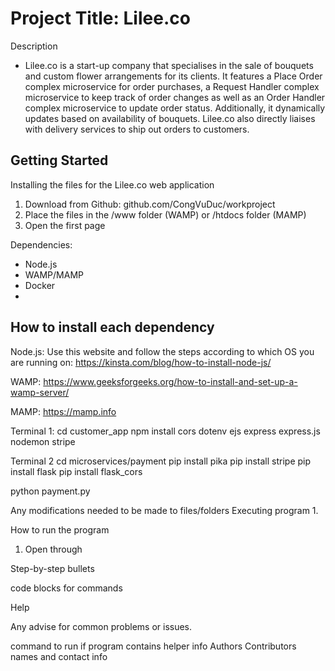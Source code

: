 # Project Title: Lilee.co 


Description
- Lilee.co is a start-up company that specialises in the sale of bouquets and custom flower arrangements for its clients. It features a Place Order complex microservice for order purchases, a Request Handler complex microservice to keep track of order changes as well as an Order Handler complex microservice to update order status. Additionally, it dynamically updates based on availability of bouquets. Lilee.co also directly liaises with delivery services to ship out orders to customers.



## Getting Started
Installing the files for the Lilee.co web application
1. Download from Github: github.com/CongVuDuc/workproject
2. Place the files in the /www folder (WAMP) or /htdocs folder (MAMP)
3. Open the first page


Dependencies:
- Node.js
- WAMP/MAMP
- Docker
- 

## How to install each dependency
Node.js:
Use this website and follow the steps according to which OS you are running on: https://kinsta.com/blog/how-to-install-node-js/

WAMP:
https://www.geeksforgeeks.org/how-to-install-and-set-up-a-wamp-server/

MAMP:
https://mamp.info

Terminal 1:
cd customer_app
npm install cors dotenv ejs express express.js nodemon stripe


Terminal 2
cd microservices/payment
pip install pika 
pip install stripe 
pip install flask 
pip install flask_cors


python payment.py 


Any modifications needed to be made to files/folders
Executing program
1. 


How to run the program
1. Open through 


Step-by-step bullets


code blocks for commands


Help

Any advise for common problems or issues.


command to run if program contains helper info
Authors
Contributors names and contact info

